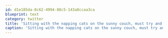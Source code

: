 ```yaml
---
id: d1e185da-8c62-4994-88c5-143a8ccaa3ca
blueprint: text
category: twitter
title: 'Sitting with the napping cats on the sunny couch, must try and stay awak...zzzZZZZZZZZ'
caption: 'Sitting with the napping cats on the sunny couch, must try and stay awak...zzzZZZZZZZZ'
---
```

